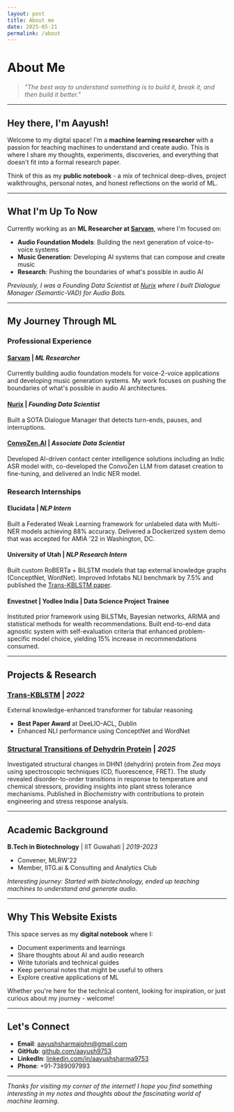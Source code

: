 ```yaml
---
layout: post
title: About me
date: 2025-05-21
permalink: /about
---
```

# About Me

> *"The best way to understand something is to build it, break it, and then build it better."*

---

## Hey there, I'm Aayush!

Welcome to my digital space! I'm a **machine learning researcher** with a passion for teaching machines to understand and create audio. This is where I share my thoughts, experiments, discoveries, and everything that doesn't fit into a formal research paper.

Think of this as my **public notebook** - a mix of technical deep-dives, project walkthroughs, personal notes, and honest reflections on the world of ML.

---

## What I'm Up To Now

Currently working as an **ML Researcher at [Sarvam](https://www.sarvam.ai/)**, where I'm focused on:

- **Audio Foundation Models**: Building the next generation of voice-to-voice systems
- **Music Generation**: Developing AI systems that can compose and create music
- **Research**: Pushing the boundaries of what's possible in audio AI

*Previously, I was a Founding Data Scientist at [Nurix](https://www.nurix.ai/) where I built Dialogue Manager (Semantic-VAD) for Audio Bots.*

---

## My Journey Through ML

### **Professional Experience**

#### **[Sarvam](https://www.sarvam.ai/)** | *ML Researcher*
Currently building audio foundation models for voice-2-voice applications and developing music generation systems. My work focuses on pushing the boundaries of what's possible in audio AI architectures.

#### **[Nurix](https://www.nurix.ai/)** | *Founding Data Scientist*
Built a SOTA Dialogue Manager that detects turn-ends, pauses, and interruptions.

#### **[ConvoZen.AI](https://convozen.ai/)** | *Associate Data Scientist*
Developed AI-driven contact center intelligence solutions including an Indic ASR model with, co-developed the ConvoZen LLM from dataset creation to fine-tuning, and delivered an Indic NER model.

### **Research Internships**

#### **Elucidata** | *NLP Intern*
Built a Federated Weak Learning framework for unlabeled data with Multi-NER models achieving 88% accuracy. Delivered a Dockerized system demo that was accepted for AMIA '22 in Washington, DC.

#### **University of Utah** | *NLP Research Intern*
Built custom RoBERTa + BiLSTM models that tap external knowledge graphs (ConceptNet, WordNet). Improved Infotabs NLI benchmark by 7.5% and published the [Trans-KBLSTM paper](https://aclanthology.org/2022.deelio-1.7/).

#### **Envestnet | Yodlee India** | Data Science Project Trainee
Instituted prior framework using BiLSTMs, Bayesian networks, ARIMA and statistical methods for wealth recommendations. Built end-to-end data agnostic system with self-evaluation criteria that enhanced problem-specific model choice, yielding 15% increase in recommendations consumed.

---

## Projects & Research

### **[Trans-KBLSTM](https://aclanthology.org/2022.deelio-1.7/)** | *2022*
External knowledge-enhanced transformer for tabular reasoning
- **Best Paper Award** at DeeLIO-ACL, Dublin
- Enhanced NLI performance using ConceptNet and WordNet

### **[Structural Transitions of Dehydrin Protein](https://pubs.acs.org/doi/full/10.1021/acs.biochem.5c00222)** | *2025*
Investigated structural changes in DHN1 (dehydrin) protein from *Zea mays* using spectroscopic techniques (CD, fluorescence, FRET). The study revealed disorder-to-order transitions in response to temperature and chemical stressors, providing insights into plant stress tolerance mechanisms. Published in *Biochemistry* with contributions to protein engineering and stress response analysis.

---

## Academic Background

**B.Tech in Biotechnology** | IIT Guwahati | *2019-2023*
- Convener, MLRW'22
- Member, IITG.ai & Consulting and Analytics Club

*Interesting journey: Started with biotechnology, ended up teaching machines to understand and generate audio.*

---

## Why This Website Exists

This space serves as my **digital notebook** where I:

- Document experiments and learnings
- Share thoughts about AI and audio research
- Write tutorials and technical guides
- Keep personal notes that might be useful to others
- Explore creative applications of ML

Whether you're here for the technical content, looking for inspiration, or just curious about my journey - welcome!

---

## Let's Connect

- **Email**: aayushsharmajohn@gmail.com
- **GitHub**: [github.com/aayush9753](https://github.com/aayush9753)
- **LinkedIn**: [linkedin.com/in/aayushsharma9753](https://linkedin.com/in/aayushsharma9753)
- **Phone**: +91-7389097993

---

*Thanks for visiting my corner of the internet! I hope you find something interesting in my notes and thoughts about the fascinating world of machine learning.*

